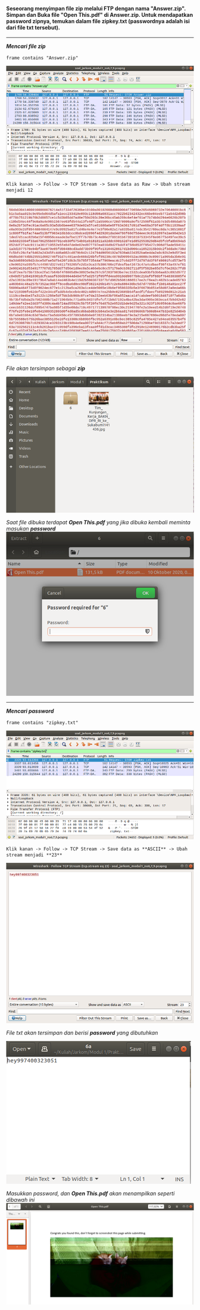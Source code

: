 #### Seseorang menyimpan file zip melalui FTP dengan nama "Answer.zip". Simpan dan Buka file "Open This.pdf" di Answer.zip. Untuk mendapatkan password zipnya, temukan dalam file zipkey.txt (passwordnya adalah isi dari file txt tersebut).
------

***Mencari file zip***

```
frame contains "Answer.zip"
```

![6](https://github.com/adamgrbld/Jarkom_Modul1_Lapres_E3/blob/main/Screenshot/6.png)

```
Klik kanan -> Follow -> TCP Stream -> Save data as Raw -> Ubah stream menjadi 12
```

![6a](https://github.com/adamgrbld/Jarkom_Modul1_Lapres_E3/blob/main/Screenshot/6a.png)

*File akan tersimpan sebagai **zip***

![6b](https://github.com/adamgrbld/Jarkom_Modul1_Lapres_E3/blob/main/Screenshot/6b.png)

*Saat file dibuka terdapat **Open This.pdf** yang jika dibuka kembali meminta masukan **password***
![6c](https://github.com/adamgrbld/Jarkom_Modul1_Lapres_E3/blob/main/Screenshot/6c.png)

------

***Mencari password***

```
frame contains "zipkey.txt"
```

![6d](https://github.com/adamgrbld/Jarkom_Modul1_Lapres_E3/blob/main/Screenshot/6d.png)

```
Klik kanan -> Follow -> TCP Stream -> Save data as **ASCII** -> Ubah stream menjadi **23**
```

![6e](https://github.com/adamgrbld/Jarkom_Modul1_Lapres_E3/blob/main/Screenshot/6e.png)

*File txt akan tersimpan dan berisi **password** yang dibutuhkan*

![6f](https://github.com/adamgrbld/Jarkom_Modul1_Lapres_E3/blob/main/Screenshot/6f.png)

*Masukkan password, dan **Open This.pdf** akan menampilkan seperti dibawah ini*
![6g](https://github.com/adamgrbld/Jarkom_Modul1_Lapres_E3/blob/main/Screenshot/6g.png)
